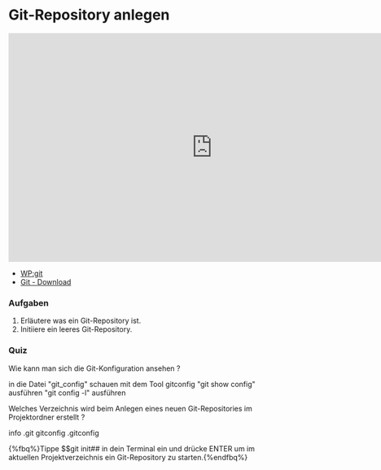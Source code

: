 # Git-Repository anlegen

<iframe width="800" height="450" src="https://www.youtube-nocookie.com/embed/wEuGHdkINZo?showinfo=0" frameborder="0" allowfullscreen></iframe>

* [WP:git](http://de.wikipedia.org/wiki/Git)
* [Git - Download](http://git-scm.com/downloads)

### Aufgaben

1. Erläutere was ein Git-Repository ist.
2. Initiiere ein leeres Git-Repository.

### Quiz

<quiz name="">
    <question>
        <p>Wie kann man sich die Git-Konfiguration ansehen ?</p>
        <answer>in die Datei "git_config" schauen</answer>
        <answer>mit dem Tool gitconfig</answer>
        <answer>"git show config" ausführen</answer>
        <answer correct>"git config -l" ausführen</answer>
    </question>
    <question>
        <p>Welches Verzeichnis wird beim Anlegen eines neuen Git-Repositories im Projektordner erstellt ?</p>
        <answer>info</answer>
        <answer correct>.git</answer>
        <answer>gitconfig</answer>
        <answer>.gitconfig</answer>
    </question>
</quiz>

{%fbq%}Tippe $$git init## in dein Terminal ein und drücke ENTER um im aktuellen Projektverzeichnis ein Git-Repository zu starten.{%endfbq%}

